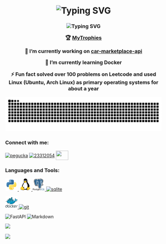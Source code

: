 <h1 align="center"> <img src="https://readme-typing-svg.demolab.com?font=Matemasie&size=36&letterSpacing=letter-spacing%3A+-1px;&duration=1&pause=3000&color=F75BAF&center=true&vCenter=true&repeat=false&width=435&lines=Hey%2C+I'm+cl7paBka!" alt="Typing SVG" </h1>
<h3 align="center"> <img src="https://readme-typing-svg.demolab.com?font=Matemasie&size=28&letterSpacing=letter-spacing%3A+-1px;&duration=5000&pause=1500&color=F75BAF&center=true&vCenter=true&width=500&lines=Python+developer+%E2%9A%99%EF%B8%8F;Always+learning+new+things+%F0%9F%93%9A;Code+%F0%9F%92%BB+Optimize+%F0%9F%94%A7+Repeat+%F0%9F%94%84" alt="Typing SVG" </h3>


 🏆 [MyTrophies](https://github.com/cl7paBka/MyTrophies)
 
 🔭 I’m currently working on [car-marketplace-api](https://github.com/cl7paBka/car-marketplace-api)

 🌱 I’m currently learning **Docker**

 ⚡ Fun fact **solved over 100 problems on Leetcode and used Linux (Ubuntu, Arch Linux) as primary operating systems for about a year**

<img src="https://raw.githubusercontent.com/cl7paBka/cl7paBka/output/snake.svg" alt="Snake animation" />

<h3 align="left">Connect with me:</h3>
<p align="left">
<a href="https://www.leetcode.com/pegucka" target="blank"><img align="center" src="https://raw.githubusercontent.com/rahuldkjain/github-profile-readme-generator/master/src/images/icons/Social/leet-code.svg" alt="pegucka" height="30" width="40" /></a>
<a href="https://stackoverflow.com/users/23312054" target="blank"><img align="center" src="https://raw.githubusercontent.com/rahuldkjain/github-profile-readme-generator/master/src/images/icons/Social/stack-overflow.svg" alt="23312054" height="30" width="40" /></a>
<a href="https://habr.com/ru/users/cl7paBka/" target="blank"><img align="center" src="https://habr.com/favicon.ico" height="30" width="40" /></a>
</p>

<h3 align="left">Languages and Tools:</h3>
<p align="left"> <a href="https://www.python.org" target="_blank" rel="noreferrer"> <img src="https://raw.githubusercontent.com/devicons/devicon/master/icons/python/python-original.svg" alt="python" width="40" height="40"/> </a> <a href="https://www.linux.org/" target="_blank" rel="noreferrer"> <img src="https://raw.githubusercontent.com/devicons/devicon/master/icons/linux/linux-original.svg" alt="linux" width="40" height="40"/> <a href="https://www.sqlite.org/" target="_blank" rel="noreferrer"> </a> <a href="https://www.postgresql.org" target="_blank" rel="noreferrer"> <img src="https://raw.githubusercontent.com/devicons/devicon/master/icons/postgresql/postgresql-original-wordmark.svg" alt="postgresql" width="40" height="40"/> <img src="https://www.vectorlogo.zone/logos/sqlite/sqlite-icon.svg" alt="sqlite" width="40" height="40"/> </p>
<p align="left"> <a href="https://www.docker.com/" target="_blank" rel="noreferrer"> <img src="https://raw.githubusercontent.com/devicons/devicon/master/icons/docker/docker-original-wordmark.svg" alt="docker" width="40" height="40"/> </a> <a href="https://git-scm.com/" target="_blank" rel="noreferrer"> <img src="https://www.vectorlogo.zone/logos/git-scm/git-scm-icon.svg" alt="git" width="40" height="40"/> </a> </p>
 
![FastAPI](https://img.shields.io/badge/FastAPI-005571?style=for-the-badge&logo=fastapi) ![Markdown](https://img.shields.io/badge/markdown-%23000000.svg?style=for-the-badge&logo=markdown&logoColor=white) 

![](https://github-readme-stats.vercel.app/api?username=cl7paBka&theme=ambient_gradient&hide_border=false&include_all_commits=false&count_private=false)<br/>




[![](https://visitcount.itsvg.in/api?id=cl7paBka&icon=7&color=10)](https://visitcount.itsvg.in)
